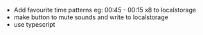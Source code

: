- Add favourite time patterns eg: 00:45 - 00:15 x8 to localstorage
- make button to mute sounds and write to localstorage
- use typescript
